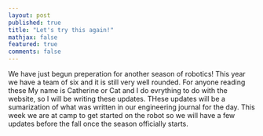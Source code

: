 ```yaml
---
layout: post
published: true
title: "Let's try this again!"
mathjax: false
featured: true
comments: false
---
```


We have just begun preperation for another season of robotics! This year we have a team of six and it is still very well rounded. For anyone reading these My name is Catherine or Cat and I do evrything to do with the website, so I will be writing these updates. THese updates will be a sumarization of what was written in our engineering journal for the day. This week we are at camp to get started on the robot so we will have a few updates before the fall once the season officially starts.
